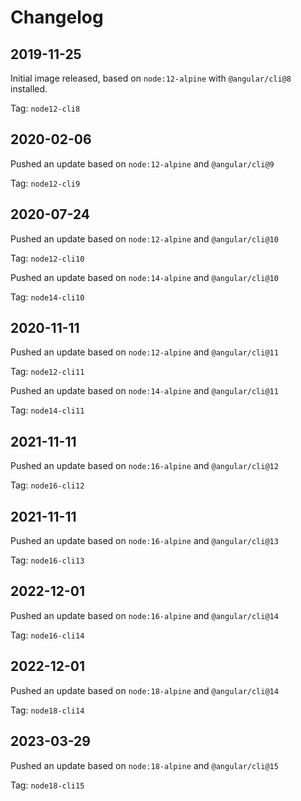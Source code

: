 # Changelog

## 2019-11-25

Initial image released, based on `node:12-alpine` with `@angular/cli@8` installed.

Tag: `node12-cli8`

## 2020-02-06

Pushed an update based on `node:12-alpine` and `@angular/cli@9`

Tag: `node12-cli9`

## 2020-07-24

Pushed an update based on `node:12-alpine` and `@angular/cli@10`

Tag: `node12-cli10`

Pushed an update based on `node:14-alpine` and `@angular/cli@10`

Tag: `node14-cli10`

## 2020-11-11

Pushed an update based on `node:12-alpine` and `@angular/cli@11`

Tag: `node12-cli11`

Pushed an update based on `node:14-alpine` and `@angular/cli@11`

Tag: `node14-cli11`

## 2021-11-11

Pushed an update based on `node:16-alpine` and `@angular/cli@12`

Tag: `node16-cli12`

## 2021-11-11

Pushed an update based on `node:16-alpine` and `@angular/cli@13`

Tag: `node16-cli13`

## 2022-12-01

Pushed an update based on `node:16-alpine` and `@angular/cli@14`

Tag: `node16-cli14`

## 2022-12-01

Pushed an update based on `node:18-alpine` and `@angular/cli@14`

Tag: `node18-cli14`

## 2023-03-29

Pushed an update based on `node:18-alpine` and `@angular/cli@15`

Tag: `node18-cli15`
